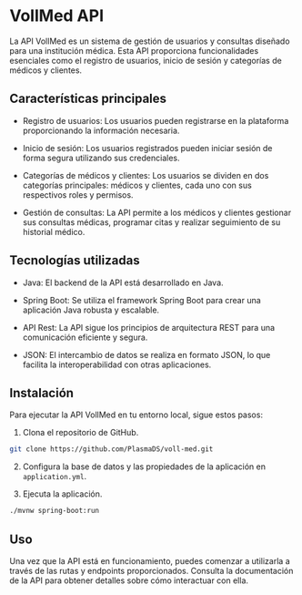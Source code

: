 # VollMed API

La API VollMed es un sistema de gestión de usuarios y consultas diseñado para una institución médica. Esta API proporciona funcionalidades esenciales como el registro de usuarios, inicio de sesión y categorías de médicos y clientes.

## Características principales

- Registro de usuarios: Los usuarios pueden registrarse en la plataforma proporcionando la información necesaria.

- Inicio de sesión: Los usuarios registrados pueden iniciar sesión de forma segura utilizando sus credenciales.

- Categorías de médicos y clientes: Los usuarios se dividen en dos categorías principales: médicos y clientes, cada uno con sus respectivos roles y permisos.

- Gestión de consultas: La API permite a los médicos y clientes gestionar sus consultas médicas, programar citas y realizar seguimiento de su historial médico.

## Tecnologías utilizadas

- Java: El backend de la API está desarrollado en Java.

- Spring Boot: Se utiliza el framework Spring Boot para crear una aplicación Java robusta y escalable.

- API Rest: La API sigue los principios de arquitectura REST para una comunicación eficiente y segura.

- JSON: El intercambio de datos se realiza en formato JSON, lo que facilita la interoperabilidad con otras aplicaciones.

## Instalación

Para ejecutar la API VollMed en tu entorno local, sigue estos pasos:

1. Clona el repositorio de GitHub.

```bash
git clone https://github.com/PlasmaDS/voll-med.git
```

2. Configura la base de datos y las propiedades de la aplicación en `application.yml`.

3. Ejecuta la aplicación.

```bash
./mvnw spring-boot:run
```

## Uso

Una vez que la API está en funcionamiento, puedes comenzar a utilizarla a través de las rutas y endpoints proporcionados. Consulta la documentación de la API para obtener detalles sobre cómo interactuar con ella.
